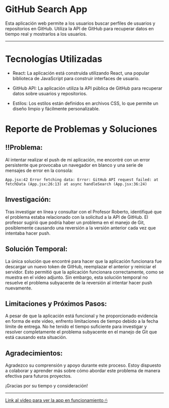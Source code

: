 # GitHub Search App

Esta aplicación web permite a los usuarios buscar perfiles de usuarios y repositorios en GitHub. Utiliza la API de GitHub para recuperar datos en tiempo real y mostrarlos a los usuarios.

---

# Tecnologías Utilizadas

- React: La aplicación está construida utilizando React, una popular biblioteca de JavaScript para construir interfaces de usuario.

- GitHub API: La aplicación utiliza la API pública de GitHub para recuperar datos sobre usuarios y repositorios.

- Estilos: Los estilos están definidos en archivos CSS, lo que permite un diseño limpio y fácilmente personalizable.

# Reporte de Problemas y Soluciones

## !!Problema:

Al intentar realizar el push de mi aplicación, me encontré con un error persistente que provocaba un navegador en blanco y una serie de mensajes de error en la consola:

```
App.jsx:42 Error fetching data: Error: GitHub API request failed: at fetchData (App.jsx:26:13) at async handleSearch (App.jsx:36:24)
```

## Investigación:

Tras investigar en línea y consultar con el Profesor Roberto, identifiqué que el problema estaba relacionado con la solicitud a la API de GitHub. El profesor sugirió que podría haber un problema en el manejo de Git, posiblemente causando una reversión a la versión anterior cada vez que intentaba hacer push.

## Solución Temporal:

La única solución que encontré para hacer que la aplicación funcionara fue descargar un nuevo token de GitHub, reemplazar el anterior y reiniciar el servidor. Esto permitió que la aplicación funcionara correctamente, como se muestra en el video adjunto. Sin embargo, esta solución temporal no resuelve el problema subyacente de la reversión al intentar hacer push nuevamente.

## Limitaciones y Próximos Pasos:

A pesar de que la aplicación está funcional y he proporcionado evidencia en forma de este video, enfrento limitaciones de tiempo debido a la fecha límite de entrega. No he tenido el tiempo suficiente para investigar y resolver completamente el problema subyacente en el manejo de Git que está causando esta situación.

## Agradecimientos:

Agradezco su comprensión y apoyo durante este proceso. Estoy dispuesto a colaborar y aprender más sobre cómo abordar este problema de manera efectiva para futuros proyectos.

¡Gracias por su tiempo y consideración!

---

[Link al video para ver la app en funcionamiento 🖱](https://youtu.be/_9GUzAnGHH4)
